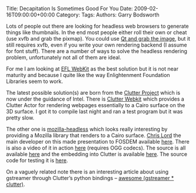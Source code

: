 Title: Decapitation Is Sometimes Good For You
Date: 2009-02-16T09:00:00+00:00
Category: 
Tags: 
Authors: Garry Bodsworth

Lots of people out there are looking for headless web browsers to generate things like thumbnails. In the end most people either roll their own or cheat (use xvfb and grab the pixmap). You could use [Qt and grab the image][1], but it still requires xvfb, even if you write your own rendering backend (I assume for font stuff). There are a number of ways to solve the headless rendering problem, unfortunately not all of them are ideal.

For me I am looking at [EFL WebKit][2] as the best solution but it is not near maturity and because I quite like the way Enlightenment Foundation Libraries seem to work.

The latest possible solution(s) are born from the [Clutter Project][3] which is now under the guidance of Intel. There is [Clutter Webkit][4] which provides a Clutter Actor for rendering webpages essentially to a Cairo surface on the 3D surface. I got it to compile last night and ran a test program but it was pretty slow.

The other one is [mozilla-headless][5] which looks really interesting by providing a Mozilla library that renders to a Cairo surface. [Chris Lord][6] the main developer on this made presentation to FOSDEM available [here][7]. There is also a video of it in action [here][8] (requires OGG codecs). The source is all available [here][5] and the embedding into Clutter is available [here][9]. The source code for testing it is [here][10].

On a vaguely related note there is an interesting article about using gstreamer through Clutter&#8217;s python bindings &#8211; [awesome (gstreamer * clutter)][11].

 [1]: http://labs.trolltech.com/blogs/2009/01/15/capturing-web-pages/
 [2]: http://code.staikos.net/cgi-bin/gitweb.cgi?p=webkit;a=shortlog;h=kenneth/efl-port
 [3]: http://clutter-project.org/
 [4]: http://trac.webkit.org/wiki/clutter
 [5]: http://git.o-hand.com/cgit.cgi/mozilla-headless/
 [6]: http://chrislord.net/
 [7]: http://chrislord.net/files/fosdem-09-slides.odp
 [8]: http://chrislord.net/images/mozilla/mozilla-magic.png
 [9]: http://git.clutter-project.org/?r=clutter-mozembed
 [10]: http://git.clutter-project.org/cgit.cgi?url=clutter-mozembed/tree/tests
 [11]: http://luisbg.blogalia.com//historias/61951
